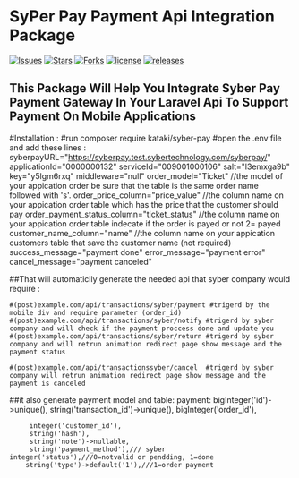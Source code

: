 # SyPer Pay Payment Api Integration Package

[![Issues](https://img.shields.io/github/issues/kataki-kh/Syber_pay-package)](https://kataki-kh/Syber_pay-package/issues)
[![Stars](https://img.shields.io/github/stars/kataki-kh/Syber_pay-package)](https://github.com/kataki-kh/Syber_pay-package/stargazers)
[![Forks](https://img.shields.io/github/forks/kataki-kh/Syber_pay-package)](https://github.com/kataki-kh/Syber_pay-package/network/members)
[![license](https://img.shields.io/github/license/kataki-kh/Syber_pay-package)](https://github.com/kataki-kh/Syber_pay-package/license)
[![releases](https://img.shields.io/github/license/kataki-kh/Syber_pay-package)](https://github.com/kataki-kh/Syber_pay-package/releases)


## This Package Will Help You Integrate Syber Pay Payment Gateway In Your Laravel Api To Support Payment On Mobile Applications

#Installation :
 	#run composer require kataki/syber-pay
#open the .env file and add these lines :
syberpayURL="https://syberpay.test.sybertechnology.com/syberpay/"
applicationId="0000000132"
serviceId="009001000106"
salt="l3emxga9b"
key="y5lgm6rxq"
middleware="null"
order_model="Ticket" //the model of your appication order be sure that the table is the same order name followed with 's'.
order_price_column="price_value" //the column name on your appication order table which has the price that the customer should pay
order_payment_status_column="ticket_status" //the column name on your appication order table indecate if the order is payed or not 2= payed
customer_name_column="name" //the column name on your appication customers table that save the customer name (not required)
success_message="payment done"
error_message="payment error"
cancel_message="payment canceled"





##That will automaticlly generate the needed api that syber company would require :

	#(post)example.com/api/transactions/syber/payment #trigerd by the mobile div and require parameter (order_id)
	#(post)example.com/api/transactions/syber/notify #trigerd by syber company and will check if the payment proccess done and update you
	#(post)example.com/api/transactions/syber/return #trigerd by syber company and will retrun animation redirect page show message and the payment status

	#(post)example.com/api/transactionssyber/cancel  #trigerd by syber company will retrun animation redirect page show message and the payment is canceled

##it also generate payment model and table:
		payment:
		bigInteger('id')->unique(),
         string('transaction_id')->unique(),
         bigInteger('order_id'),
            
         integer('customer_id'),
         string('hash'),
         string('note')->nullable,
         string('payment_method'),/// syber  integer('status'),///0=notvalid or pendding, 1=done
		string('type')->default('1'),///1=order payment
